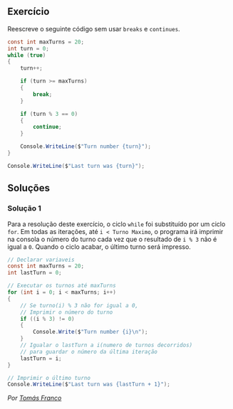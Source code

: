 ## Exercício

Reescreve o seguinte código sem usar `breaks` e `continues`.

```cs
const int maxTurns = 20;
int turn = 0;
while (true)
{
    turn++;

    if (turn >= maxTurns)
    {
        break;
    }

    if (turn % 3 == 0)
    {
        continue;
    }

    Console.WriteLine($"Turn number {turn}");
}

Console.WriteLine($"Last turn was {turn}");
```

## Soluções

### Solução 1

Para a resolução deste exercício, o ciclo `while` foi substituído 
por um ciclo `for`.
Em todas as iterações, até `i < Turno Maximo`, o programa irá 
imprimir na consola o número do turno cada vez que o resultado 
de `i % 3` não é igual a `0`. Quando o ciclo acabar, o último turno será impresso.

```cs
// Declarar variaveis
const int maxTurns = 20;
int lastTurn = 0;

// Executar os turnos até maxTurns
for (int i = 0; i < maxTurns; i++)
{
    // Se turno(i) % 3 não for igual a 0,
    // Imprimir o número do turno
    if ((i % 3) != 0)
    {
        Console.Write($"Turn number {i}\n");
    }
    // Igualar o lastTurn a i(numero de turnos decorridos) 
    // para guardar o número da última iteração 
    lastTurn = i;
}

// Imprimir o último turno
Console.WriteLine($"Last turn was {lastTurn + 1}");
```
*Por [Tomás Franco](https://github.com/ThomasFranque)*
